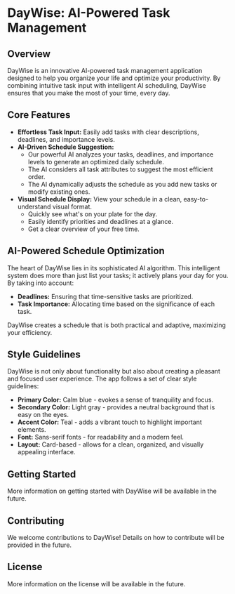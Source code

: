 # DayWise: AI-Powered Task Management

## Overview

DayWise is an innovative AI-powered task management application designed to help you organize your life and optimize your productivity. By combining intuitive task input with intelligent AI scheduling, DayWise ensures that you make the most of your time, every day.

## Core Features

*   **Effortless Task Input:** Easily add tasks with clear descriptions, deadlines, and importance levels.
*   **AI-Driven Schedule Suggestion:**
    *   Our powerful AI analyzes your tasks, deadlines, and importance levels to generate an optimized daily schedule.
    *   The AI considers all task attributes to suggest the most efficient order.
    *   The AI dynamically adjusts the schedule as you add new tasks or modify existing ones.
*   **Visual Schedule Display:** View your schedule in a clean, easy-to-understand visual format.
    *   Quickly see what's on your plate for the day.
    *   Easily identify priorities and deadlines at a glance.
    *   Get a clear overview of your free time.

## AI-Powered Schedule Optimization

The heart of DayWise lies in its sophisticated AI algorithm. This intelligent system does more than just list your tasks; it actively plans your day for you. By taking into account:

*   **Deadlines:** Ensuring that time-sensitive tasks are prioritized.
*   **Task Importance:** Allocating time based on the significance of each task.

DayWise creates a schedule that is both practical and adaptive, maximizing your efficiency.

## Style Guidelines

DayWise is not only about functionality but also about creating a pleasant and focused user experience. The app follows a set of clear style guidelines:

*   **Primary Color:** Calm blue - evokes a sense of tranquility and focus.
*   **Secondary Color:** Light gray - provides a neutral background that is easy on the eyes.
*   **Accent Color:** Teal - adds a vibrant touch to highlight important elements.
*   **Font:** Sans-serif fonts - for readability and a modern feel.
*   **Layout:** Card-based - allows for a clean, organized, and visually appealing interface.

## Getting Started

More information on getting started with DayWise will be available in the future.

## Contributing

We welcome contributions to DayWise! Details on how to contribute will be provided in the future.

## License

More information on the license will be available in the future.

